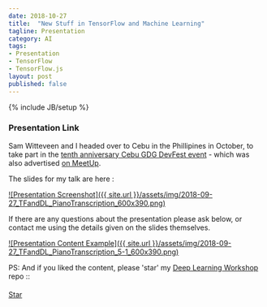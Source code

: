```yaml
---
date: 2018-10-27
title:  "New Stuff in TensorFlow and Machine Learning"
tagline: Presentation
category: AI
tags:
- Presentation
- TensorFlow
- TensorFlow.js
layout: post
published: false
---
```

{% include JB/setup %}



### Presentation Link

Sam Witteveen and I headed over to Cebu in the Phillipines in October,
to take part in the [tenth anniversary Cebu GDG DevFest event](https://devfest.gdgcebu.org/) - 
which was also advertised [on MeetUp](https://www.meetup.com/GDGCebu/events/253369852/).


<!--

!-->


The slides for my talk are here :

<a href="http://redcatlabs.com/2018-09-27_TFandDL_PianoTranscription/" target="_blank">
![Presentation Screenshot]({{ site.url }}/assets/img/2018-09-27_TFandDL_PianoTranscription_600x390.png)
</a>

If there are any questions about the presentation please ask below, 
or contact me using the details given on the slides themselves.

<a href="http://redcatlabs.com/2018-09-27_TFandDL_PianoTranscription/#/5/1" target="_blank">
![Presentation Content Example]({{ site.url }}/assets/img/2018-09-27_TFandDL_PianoTranscription_5-1_600x390.png)
</a>




PS:  And if you liked the content, please 'star' my <a href="https://github.com/mdda/deep-learning-workshop" target="_blank">Deep Learning Workshop</a> repo ::
<!-- From :: https://buttons.github.io/ -->
<!-- Place this tag where you want the button to render. -->
<span style="position:relative;top:5px;">
<a aria-label="Star mdda/deep-learning-workshop on GitHub" data-count-aria-label="# stargazers on GitHub" data-count-api="/repos/mdda/deep-learning-workshop#stargazers_count" data-count-href="/mdda/deep-learning-workshop/stargazers" data-icon="octicon-star" href="https://github.com/mdda/deep-learning-workshop" class="github-button">Star</a>
<!-- Place this tag right after the last button or just before your close body tag. -->
<script async defer id="github-bjs" src="https://buttons.github.io/buttons.js"></script>
</span>

